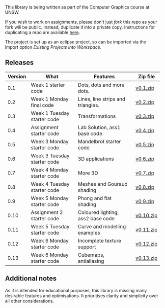 This library is being written as part of the Computer Graphics course at UNSW.

If you wish to work on assignments, please don't just *fork* this repo as your fork will be public. Instead, duplicate it into a private copy. Instructions for duplicating a repo are available [here](https://help.github.com/en/articles/duplicating-a-repository).

The project is set up as an eclipse project, so can be imported via the import option *Existing Projects into Workspace*.

## Releases

| Version | What                        | Features                           | Zip file |
| ------- | --------------------------- | ---------------------------------- |--------- |
| 0.1     | Week 1 starter code         | Dots, dots and more dots.          | [v0.1.zip](https://github.com/robeverest/UNSWgraph/archive/v0.1.zip)   |
| 0.2     | Week 1 Monday final code    | Lines, line strips and triangles.  | [v0.2.zip](https://github.com/robeverest/UNSWgraph/archive/v0.2.zip)   |
| 0.3     | Week 1 Tuesday starter code | Transformations                    | [v0.3.zip](https://github.com/robeverest/UNSWgraph/archive/v0.3.zip)   |
| 0.4     | Assignment starter code     | Lab Solution, ass1 base code       | [v0.4.zip](https://github.com/robeverest/UNSWgraph/archive/v0.4.zip)   |
| 0.5     | Week 3 Monday starter code  | Mandelbrot starter code            | [v0.5.zip](https://github.com/robeverest/UNSWgraph/archive/v0.5.zip)   |
| 0.6     | Week 3 Tuesday starter code | 3D applications                    | [v0.6.zip](https://github.com/robeverest/UNSWgraph/archive/v0.6.zip)   |
| 0.7     | Week 4 Monday starter code  | More 3D                            | [v0.7.zip](https://github.com/robeverest/UNSWgraph/archive/v0.7.zip)   |
| 0.8     | Week 4 Tuesday starter code | Meshes and Gouraud shading         | [v0.8.zip](https://github.com/robeverest/UNSWgraph/archive/v0.8.zip)   |
| 0.9     | Week 5 Monday starter code  | Phong and flat shading             | [v0.9.zip](https://github.com/robeverest/UNSWgraph/archive/v0.9.zip)   |
| 0.10    | Assignment 2 starter code   | Coloured lighting, ass2 base code  | [v0.10.zip](https://github.com/robeverest/UNSWgraph/archive/v0.10.zip) |
| 0.11    | Week 5 Tuesday starter code | Curve and modelling examples       | [v0.11.zip](https://github.com/robeverest/UNSWgraph/archive/v0.11.zip) |
| 0.12    | Week 6 Monday starter code  | Incomplete texture support         | [v0.12.zip](https://github.com/robeverest/UNSWgraph/archive/v0.12.zip) |
| 0.13    | Week 6 Monday starter code  | Cubemaps, antialiasing             | [v0.13.zip](https://github.com/robeverest/UNSWgraph/archive/v0.13.zip) |

## Additional notes

As it is intended for educational purposes, this library is missing many desirable features and optimisations. It prioritises clarity and simplicity over all other considerations.
